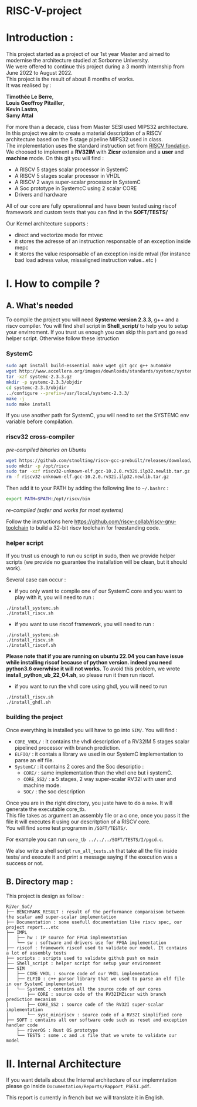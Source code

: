 # RISC-V-project

# Introduction :

This project started as a project of our 1st year Master and aimed to modernise the architecture studied at Sorbonne University.\
We were offered to continue this project during a 3 month Internship from June 2022 to August 2022.\
This project is the result of about 8 months of works.\
It was realised by :

**Timothée Le Berre**,\
**Louis Geoffroy Pitailler**,\
**Kevin Lastra**,\
**Samy Attal**


For more than a decade, class from Master SESI used MIPS32 architecture. In this project we aim to create a material description of a RISCV architecture based on the 5 stage pipeline MIPS32 used in class.\
The implementation uses the standard instruction set from [RISCV fondation](https://riscv.org/technical/specifications/). We choosed to implement a **RV32IM** with **Zicsr** extension and a **user** and **machine** mode. On this git you will find :
- A RISCV 5 stages scalar processor in SystemC
- A RISCV 5 stages scalar processor in VHDL
- A RISCV 2 ways super-scalar processor in 
SystemC
- A Soc prototype in SystemcC using 2 scalar CORE
- Drivers and hardware 

All of our core are fully operationnal and have been tested using riscof framework and custom tests that you can find in the **SOFT/TESTS/**

Our Kernel architecture supports :
* direct and vectorize mode for mtvec
* it stores the adresse of an instruction responsable of an exception inside mepc
* it stores the value responsable of an exception inside mtval (for instance bad load adress value, missaligned instruction value...etc )

# I. How to compile ?
## A. What's needed 

To compile the project you will need **Systemc version 2.3.3**, g++ and a riscv compiler.
You will find shell script in **Shell_script/** to help you to setup your envirroment. If you trust us enough you can skip this part and go read helper script. Otherwise follow these istruction

### SystemC
```bash
sudo apt install build-essential make wget git gcc g++ automake
wget http://www.accellera.org/images/downloads/standards/systemc/systemc-2.3.3.gz
tar -xzf systemc-2.3.3.gz
mkdir -p systemc-2.3.3/objdir
cd systemc-2.3.3/objdir
../configure --prefix=/usr/local/systemc-2.3.3/
make -j
sudo make install
```
If you use another path for SystemC, you will need to set the SYSTEMC env variable before compilation.

### riscv32 cross-compiler
*pre-compiled binaries on Ubuntu*
```bash
wget https://github.com/stnolting/riscv-gcc-prebuilt/releases/download/rv32i-2.0.0/riscv32-unknown-elf.gcc-10.2.0.rv32i.ilp32.newlib.tar.gz
sudo mkdir -p /opt/riscv
sudo tar -xzf riscv32-unknown-elf.gcc-10.2.0.rv32i.ilp32.newlib.tar.gz -C /opt/riscv/
rm -f riscv32-unknown-elf.gcc-10.2.0.rv32i.ilp32.newlib.tar.gz
```
Then add it to your PATH by adding the following line to `~/.bashrc` : 
```bash
export PATH=$PATH:/opt/riscv/bin 
```
*re-compiled (safer and works for most systems)*

Follow the instructions here https://github.com/riscv-collab/riscv-gnu-toolchain to build a 32-bit riscv toolchain for freestanding code. 



### helper script

If you trust us enough to run ou script in sudo, then we provide helper scripts (we provide no guarantee the installation will be clean, but it should work).

Several case can occur :
- if you only want to compile one of our SystemC core and you want to play with it, you will need to run :
```
./install_systemc.sh
./install_riscv.sh
```
- if you want to use riscof framework, you will need to run :
```
./install_systemc.sh
./install_riscv.sh
./install_riscof.sh
```
**Please note that if you are running on ubuntu 22.04 you can have issue while installing riscof because of python version. indeed you need python3.6 overwhise it will not works.**
To avoid this problem, we wrote **install_python_ub_22_04.sh**, so please run it then run riscof.
- if you want to run the vhdl core using ghdl, you will need to run 
```
./install_riscv.sh
./install_ghdl.sh
```

### building the project

Once everything is installed you will have to go into ``SIM/``.
You will find :
- ``CORE_VHDL/`` : it contains the vhdl description of a RV32IM 5 stages scalar pipelined processor with branch prediction.
- ``ELFIO/`` : it contais a library we used in our SystemC implementation to parse an elf file.
- ``SystemC/`` : it contains 2 cores and the Soc descriptio :
    - ``CORE/`` : same implementation than the vhdl one but i systemC.
    - ``CORE_SS2/`` : a 5 stages, 2 way super-scalar RV32I with user and machine mode.
    - ``SOC/`` : the soc description

 Once you are in the right directory, you juste have to do a ```make```. It will generate the executable core_tb.\
This file takes as argument an assembly file or a c one, once you pass it the file it will executes it using our descritption of a RISCV core.\
You will find some test programm in ``/SOFT/TESTS/``.

For example you can run ``core_tb ../../../SOFT/TESTS/I/pgcd.c``.

We also write a shell script ``run_all_tests.sh`` that take all the file inside tests/ and execute it and print a message saying if the execution was a success or not.

## B. Directory map :

This project is design as follow :
```
RiVer_SoC/
├── BENCHMARK_RESULT : result of the performance comparaison between the scalar and super-scalar implementation
├── Documentation : some usefull documentation like riscv spec, our project report...etc
├── IMPL
│   ├── hw : IP source for FPGA implementation
│   └── sw : software and drivers use for FPGA implementation
├── riscof : framework riscof used to validate our model. It contains a lot of assembly tests
├── scripts : scripts used to validate github push on main
├── Shell_script : helper script for setup your environment
├── SIM
│   ├── CORE_VHDL : source code of our VHDL implementation
│   ├── ELFIO : c++ parsor library that we used to parse an elf file in our SystemC implementation
│   └── SystemC : contains all the source code of our cores
│       ├── CORE : source code of the RV32IMZicsr with branch prediction mecanism
│       ├── CORE_SS2 : source code of the RV32I super-scalar implementation
│       └── sysc_miniriscv : source code of a RV32I simplified core 
├── SOFT : contains all our software code such as reset and exception handler code
    ├── riverOS : Rust OS prototype
    └── TESTS : some .c and .s file that we wrote to validate our model
```

# II. Internal Architecture

If you want details about the Internal architecture of our implemntation please go inside ``Documentation/Reports/Rapport_PSESI.pdf``.

This report is currently in french but we will translate it in English.